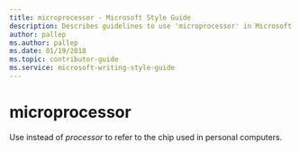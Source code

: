 ```yaml
---
title: microprocessor - Microsoft Style Guide
description: Describes guidelines to use 'microprocessor' in Microsoft documents.
author: pallep
ms.author: pallep
ms.date: 01/19/2018
ms.topic: contributor-guide
ms.service: microsoft-writing-style-guide
---
```


# microprocessor

Use instead of *processor* to refer to the chip used in personal computers.
